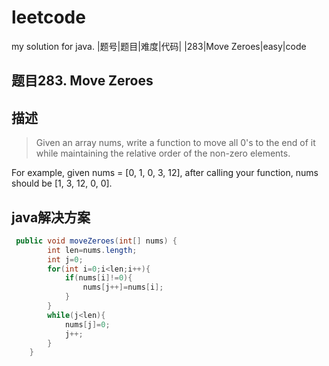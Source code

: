 # leetcode
my solution for java.
|题号|题目|难度|代码|
|283|Move Zeroes|easy|code
## 题目283. Move Zeroes 
## 描述
>Given an array nums, write a function to move all 0's to the end of it while maintaining the relative order of the non-zero elements.

For example, given nums = [0, 1, 0, 3, 12], after calling your function, nums should be [1, 3, 12, 0, 0].
## java解决方案
```java
 public void moveZeroes(int[] nums) {
        int len=nums.length;
        int j=0;
        for(int i=0;i<len;i++){
            if(nums[i]!=0){
                nums[j++]=nums[i];
            }
        }
        while(j<len){
            nums[j]=0;
            j++;
        }
    }
```
